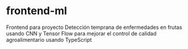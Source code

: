 # frontend-ml
Frontend para proyecto Detección temprana de enfermedades en frutas usando CNN y Tensor Flow para mejorar el control de calidad agroalimentario usando TypeScript
